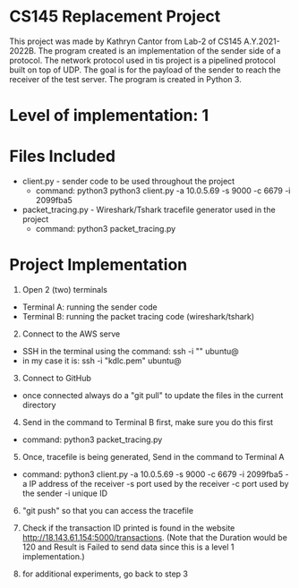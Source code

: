 # CS145 Replacement Project
This project was made by Kathryn Cantor from Lab-2 of CS145 A.Y.2021-2022B.
The program created is an implementation of the sender side of a protocol. The network protocol 
used in tis project is a pipelined protocol built on top of UDP. The goal is for the payload of
the sender to reach the receiver of the test server. The program is created in Python 3.


# Level of implementation: 1


# Files Included
- client.py - sender code to be used throughout the project
  - command: python3 python3 client.py -a 10.0.5.69 -s 9000 -c 6679 -i 2099fba5 
- packet_tracing.py - Wireshark/Tshark tracefile generator used in the project
  - command: python3 packet_tracing.py
  
  
# Project Implementation
1. Open 2 (two) terminals
  - Terminal A: running the sender code
  - Terminal B: running the packet tracing code (wireshark/tshark)

2. Connect to the AWS serve
  - SSH in the terminal using the command: ssh -i "<key>" ubuntu@<PUBLIC IP address>
  - in my case it is: ssh -i "kdlc.pem" ubuntu@<PUBLIC IP address>

3. Connect to GitHub
  - once connected always do a "git pull" to update the files in the current directory

4. Send in the command to Terminal B first, make sure you do this first
  - command: python3 packet_tracing.py

5. Once, tracefile is being generated, Send in the command to Terminal A
  - command: 	python3 client.py -a 10.0.5.69 -s 9000 -c 6679 -i 2099fba5 
         	-a    	IP address of the receiver
          	-s    	port used by the receiver
         	-c    	port used by the sender
          	-i	unique ID

6. "git push" so that you can access the tracefile

7. Check if the transaction ID printed is found in the website http://18.143.61.154:5000/transactions. (Note that the Duration would be 120 and Result is Failed to send data since this is a level 1 implementation.)

8. for additional experiments, go back to step 3
